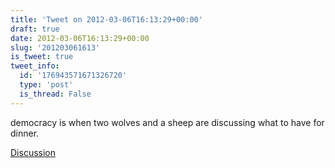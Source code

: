 ```yaml
---
title: 'Tweet on 2012-03-06T16:13:29+00:00'
draft: true
date: 2012-03-06T16:13:29+00:00
slug: '201203061613'
is_tweet: true
tweet_info:
  id: '176943571671326720'
  type: 'post'
  is_thread: False
---
```




democracy is when two wolves and a sheep are discussing what to have for dinner.

[Discussion](https://x.com/sytelus/status/176943571671326720)

